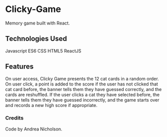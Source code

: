 # Clicky-Game

Memory game built with React.

## Technologies Used

Javascript ES6
CSS
HTML5
ReactJS

## Features

On user access, Clicky Game presents the 12 cat cards in a random order. On user click, a point is added to the score if the user has not clicked that cat card before, the banner tells them they have guessed correctly, and the cards are reshuffled. If the user clicks a cat they have selected before, the banner tells them they have guessed incorrectly, and the game starts over and records a new high score if appropriate.

### Credits

Code by Andrea Nicholson.
